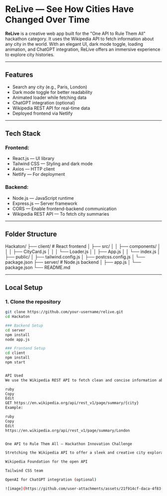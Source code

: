 # ReLive — See How Cities Have Changed Over Time

**ReLive** is a creative web app built for the "One API to Rule Them All" hackathon category. It uses the Wikipedia API to fetch information about any city in the world. With an elegant UI, dark mode toggle, loading animation, and ChatGPT integration, ReLive offers an immersive experience to explore city histories.

---

## Features

- Search any city (e.g., Paris, London)
- Dark mode toggle for better readability
- Animated loader while fetching data
- ChatGPT integration (optional)
- Wikipedia REST API for real-time data
- Deployed frontend via Netlify

---

## Tech Stack

### Frontend:
- React.js — UI library
- Tailwind CSS — Styling and dark mode
- Axios — HTTP client
- Netlify — For deployment

### Backend:
- Node.js — JavaScript runtime
- Express.js — Server framework
- CORS — Enable frontend-backend communication
- Wikipedia REST API — To fetch city summaries

---

## Folder Structure

Hackaton/
├── client/ # React frontend
│ ├── src/
│ │ ├── components/
│ │ │ ├── CityCard.js
│ │ │ └── Loader.js
│ │ ├── App.js
│ │ └── index.js
│ ├── public/
│ ├── tailwind.config.js
│ ├── postcss.config.js
│ └── package.json
├── server/ # Node.js backend
│ ├── app.js
│ └── package.json
└── README.md


---

## Local Setup

### 1. Clone the repository
```bash
git clone https://github.com/your-username/relive.git
cd Hackaton

### Backend Setup
cd server
npm install
node app.js

### Frontend Setup
cd client
npm install
npm start


API Used
We use the Wikipedia REST API to fetch clean and concise information about cities using this endpoint:

ruby
Copy
Edit
GET https://en.wikipedia.org/api/rest_v1/page/summary/{city}
Example:

ruby
Copy
Edit
https://en.wikipedia.org/api/rest_v1/page/summary/London


One API to Rule Them All — Hackathon Innovation Challenge

Stretching the Wikipedia API to offer a sleek and creative city exploration experience.

Wikipedia Foundation for the open API

Tailwind CSS team

OpenAI for ChatGPT integration (optional)

![image](https://github.com/user-attachments/assets/21f914cf-daca-4f83-b063-32b3b7657135)
